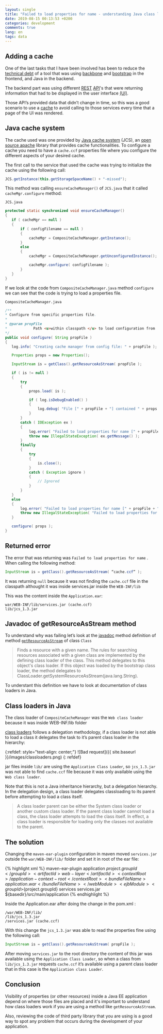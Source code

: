 ```yaml
---
layout: single
title: "Failed to load properties for name - understanding Java class loaders"
date: 2019-08-15 00:13:53 +0200
categories: development
comments: true
lang: en
tags: data 
---
```


Adding a cache
-------------------------
One of the last tasks that I have been involved has been to reduce the <a href="https://en.wikipedia.org/wiki/Technical_debt">technical debt</a> of a tool that was using <a href="https://backbonejs.org/">backbone</a> and <a href="https://getbootstrap.com/">bootstrap</a> in the frontend, and Java in the backend. 

The backend part was using different <a href="https://en.wikipedia.org/wiki/Representational_state_transfer">REST</a> <a href="https://en.wikipedia.org/wiki/Application_programming_interface">API</a>'s that were returning information that had to be displayed in the user interface <a href="https://en.wikipedia.org/wiki/User_interface">(UI)</a>. 

Those API’s provided data that didn’t change in time, so this was a good scenario to use a <a href="https://en.wikipedia.org/wiki/Cache_(computing)">cache</a> to avoid calling to those services every time that a page of the UI was rendered. 

Java cache system
--------------------------
The cache used was one provided by <a href="https://commons.apache.org/proper/commons-jcs/">Java cache system</a> (JCS), an <a href="https://www.apache.org/">open source apache</a> library that provides cache functionalities. To configure a cache you need to have a `cache.ccf` properties file where you configure the different aspects of your desired cache. 

The first call to the service that used the cache was trying to initialize the cache using the following call:

```java
JCS.getInstance(this.getStorageSpaceName() + "-missed");
```

This method was calling `ensureCacheManager()` of `JCS.java` that it called `cacheMgr.configure` method:

`JCS.java`

```java
protected static synchronized void ensureCacheManager()
{
   if ( cacheMgr == null )
   {
       if ( configFilename == null )
       {
           cacheMgr = CompositeCacheManager.getInstance();
       }
       else
       {
           cacheMgr = CompositeCacheManager.getUnconfiguredInstance();

           cacheMgr.configure( configFilename );
       }
   }
}
```

If we look at the code from `CompositeCacheManager.java` method `configure` we can see that the code is trying to load a properties file.

`CompositeCacheManager.java`

```java
/**
* Configure from specific properties file.
*
* @param propFile
*            Path <u>within classpath </u> to load configuration from
*/
public void configure( String propFile )
{
   log.info( "Creating cache manager from config file: " + propFile );

   Properties props = new Properties();

   InputStream is = getClass().getResourceAsStream( propFile );

   if ( is != null )
   {
       try
       {
           props.load( is );

           if ( log.isDebugEnabled() )
           {
               log.debug( "File [" + propFile + "] contained " + props.size() + " properties" );
           }
       }
       catch ( IOException ex )
       {
           log.error( "Failed to load properties for name [" + propFile + "]", ex );
           throw new IllegalStateException( ex.getMessage() );
       }
       finally
       {
           try
           {
               is.close();
           }
           catch ( Exception ignore )
           {
               // Ignored
           }
       }
   }
   else
   {
       log.error( "Failed to load properties for name [" + propFile + "]" );
       throw new IllegalStateException( "Failed to load properties for name [" + propFile + "]" );
   }

   configure( props );
}

```

Returned error
----------------------------

The error that was returning was `Failed to load properties for name` . When calling the following method:

```java
InputStream is = getClass().getResourceAsStream( “cache.ccf” ); 
```

It was returning `null` because it was not finding the `cache.ccf` file in the classpath althought it was inside services.jar inside the `WEB-INF/lib` 

This was the content inside the `Application.ear`:

```console
war/WEB-INF/lib/services.jar (cache.ccf)
lib/jcs_1.3.jar 
```

Javadoc of getResourceAsStream method
-------------------------------------

To understand why was failing let’s look at the <a href="https://en.wikipedia.org/wiki/Javadoc">javadoc</a> method definition of method <a href="https://docs.oracle.com/javase/8/docs/api/java/lang/Class.html#getResourceAsStream-java.lang.String-">`getResourceAsStream`</a> of class `Class`

> Finds a resource with a given name. The rules for searching resources associated with a given class are implemented by the defining class loader of the class. This method delegates to this object's class loader. If this object was loaded by the bootstrap class loader, the method delegates to ClassLoader.getSystemResourceAsStream(java.lang.String).

To understant this definition we have to look at documentation of class loaders in Java.

Class loaders in Java
-------------------------------------

The class loader of `CompositeCacheManager` was the `Web class loader` because it was inside WEB-INF/lib folder 

<a href="https://docs.oracle.com/cd/E19501-01/819-3659/beadf/index.html">class loaders</a> follows a delegation methodology, if a class loader is not able to load a class it delegates the task to it’s parent class loader in the hierarchy:

{:refdef: style="text-align: center;"}
![Bad request]({{ site.baseurl }}/images/classloaders.png)
{: refdef}

jar files inside `lib/` are using the `Application Class Loader`, so `jcs_1.3.jar` was not able to find `cache.ccf` file because it was only available using the `Web class loader`. 

Note that this is not a Java inheritance hierarchy, but a delegation hierarchy. In the delegation design, a class loader delegates classloading to its parent before attempting to load a class itself. 

> A class loader parent can be either the System class loader or another custom class loader. If the parent class loader cannot load a class, the class loader attempts to load the class itself. In effect, a class loader is responsible for loading only the classes not available to the parent.

The solution
----------------------------
Changing the `maven-ear-plugin` configuration in maven moved `services.jar` outside the `war/WEB-INF/lib/` folder and set it in root of the ear file:

{% highlight xml %}
<plugin>
   <artifactId>maven-ear-plugin</artifactId>
   <configuration>
       <finalName>application</finalName>
       <modules>
           <webModule>
               <groupId>${project.groupId}</groupId>
               <artifactId>web-layer</artifactId>
               <contextRoot>/application-context-root</contextRoot>
               <bundleFileName>application.war</bundleFileName>
           </webModule>
           <ejbModule>
               <groupId>${project.groupId}</groupId>
               <artifactId>services</artifactId>
               <bundleFileName>services.jar</bundleFileName>
           </ejbModule>
       </modules>
       <earSourceDirectory>${basedir}/src/main/application</earSourceDirectory>
      </configuration>
</plugin>
{% endhighlight %}

Inside the Application.ear after doing the change in the pom.xml :

```console
/war/WEB-INF/lib/
/lib/jcs_1.3.jar     
/services.jar (cache.ccf)
```

With this change the `jcs_1.3.jar` was able to read the properties fine using the following call: 

```java
InputStream is = getClass().getResourceAsStream( propFile ); 
```

After moving `services.jar` to the root directory the content of this jar was available using the `Application Class Loader`, so when a class from `lib/jcs_1.3.jar` requests `cache.ccf` it’s available using a parent class loader that in this case is the `Application class Loader`.

Conclusion
-----------------------
Visibility of properties (or other resources) inside a Java EE application depend on where those files are placed and it's important to understand how class loaders work if you are using a method like `getResourceAsStream`.

Also, reviewing the code of third party library that you are using is a good way to spot any problem that occurs during the development of your application.












  












